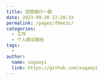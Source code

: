 ```yaml
---
title: 招商银行一面
date: 2023-09-20 22:28:33
permalink: /pages/f0ee3c/
categories:
  - 工作
  - 个人面试面经
tags:
  - 
author: 
  name: xugaoyi
  link: https://github.com/xugaoyi
---
```

